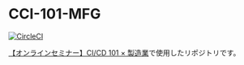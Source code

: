 # CCI-101-MFG
[![CircleCI](https://circleci.com/gh/mfunaki/CCI-101-MFG/tree/main.svg?style=svg)](https://circleci.com/gh/mfunaki/CCI-101-MFG/tree/main)

[【オンラインセミナー】CI/CD 101 × 製造業](https://circleci.connpass.com/event/232478/)で使用したリポジトリです。
